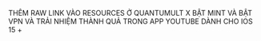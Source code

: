 THÊM RAW LINK VÀO RESOURCES Ở QUANTUMULT X BẬT MINT VÀ BẬT VPN VÀ TRẢI NHIỆM THÀNH QUẢ TRONG APP YOUTUBE DÀNH CHO IOS 15 +
